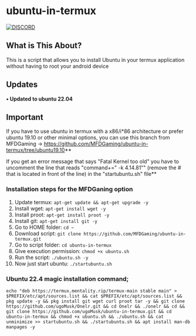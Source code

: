 # ubuntu-in-termux

[![DISCORD](https://img.shields.io/badge/Chat-On%20Discord-738BD7.svg?style=for-the-badge)](https://discord.gg/Xaqkdeh)

## What is  This About?

This is a script that allows you to install Ubuntu in your termux application without having to root your android  device

## Updates

**• Updated to ubuntu 22.04**

## Important

 If you have to use ubuntu in termux with a x86/i\*86 architecture or prefer ubuntu 19.10 or other minimal options, you can use this branch from MFDGaming  -> https://github.com/MFDGaming/ubuntu-in-termux/tree/ubuntu19.10**

 If you get an error message that says "Fatal Kernel too old" you have to uncomment the line that reads "command+=" -k 4.14.81"" (remove the # that is located in front of the line) in the "startubuntu.sh" file**

### Installation steps for the MFDGaning option

1. Update termux: `apt-get update && apt-get upgrade -y`
2. Install wget: `apt-get install wget -y`
3. Install proot: `apt-get install proot -y`
4. Install git: `apt-get install git -y`
5. Go to HOME folder: `cd ~`
6. Download script: `git clone https://github.com/MFDGaming/ubuntu-in-termux.git`
7. Go to script folder: `cd ubuntu-in-termux`
8. Give execution permission: `chmod +x ubuntu.sh`
9. Run the script: `./ubuntu.sh -y`
10. Now just start ubuntu: `./startubuntu.sh`

### Ubuntu 22.4  magic installation  command;

```
echo "deb https://termux.mentality.rip/termux-main stable main" > $PREFIX/etc/apt/sources.list && cat $PREFIX/etc/apt/sources.list && pkg update -y && pkg install git wget curl proot tar -y && git clone https://github.com/ugoMusk/Onelr.git && cd Onelr && ./onelr && cd && git clone https://github.com/ugoMusk/ubuntu-in-termux.git && cd ubuntu-in-termux && chmod +x ubuntu.sh && ./ubuntu.sh && cat unminimize >> startubuntu.sh && ./startubuntu.sh && apt install man-db manpages -y

```
